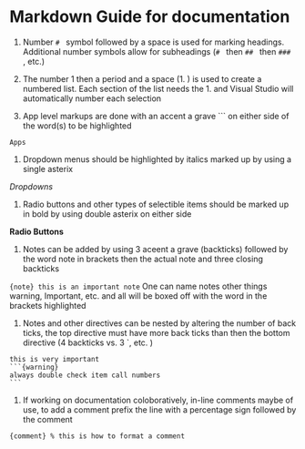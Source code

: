 # Markdown Guide for documentation

1. Number `# ` symbol followed by a space is used for marking headings. Additional number symbols allow for subheadings (`# ` then `## ` then `### `, etc.)

1. The number 1 then a period and a space (1. ) is used to create a numbered list. Each section of the list needs the 1. and Visual Studio will automatically number each selection

1. App level markups are done with an accent a grave ``` on either side of the word(s) to be highlighted

`Apps`

1. Dropdown menus should be highlighted by italics marked up by using a single asterix

*Dropdowns*

1. Radio buttons and other types of selectible items should be marked up in bold by using double asterix on either side

**Radio Buttons**

1. Notes can be added by using 3 aceent a grave (backticks) followed by the word note in brackets then the actual note and three closing backticks

```{note} this is an important note```
One can name notes other things warning, Important, etc. and all will be boxed off with the word in the brackets highlighted

1. Notes and other directives can be nested by altering the number of back ticks, the top directive must have more back ticks than then the bottom directive (4 backticks vs. 3 `, etc. )

````{note} 
this is very important
```{warning}
always double check item call numbers
```
````

1. If working on documentation coloboratively, in-line comments maybe of use, to add a comment prefix the line with a percentage sign followed by the comment 

````{comment} % this is how to format a comment ````




